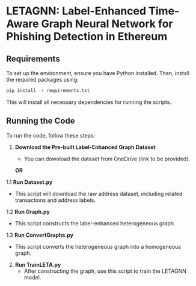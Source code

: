 # LETAGNN: Label-Enhanced Time-Aware Graph Neural Network for Phishing Detection in Ethereum

## Requirements

To set up the environment, ensure you have Python installed. Then, install the required packages using:

```bash
pip install -r requirements.txt
```

This will install all necessary dependencies for running the scripts.

## Running the Code

To run the code, follow these steps:

1. **Download the Pre-built Label-Enhanced Graph Dataset**
   - You can download the dataset from OneDrive (link to be provided).

   **OR**

1.1 **Run Dataset.py**
   - This script will download the raw address dataset, including related transactions and address labels.

1.2 **Run Graph.py**
   - This script constructs the label-enhanced heterogeneous graph.

1.3 **Run ConvertGraphs.py**
   - This script converts the heterogeneous graph into a homogeneous graph.

2. **Run TrainLETA.py**
   - After constructing the graph, use this script to train the LETAGNN model.